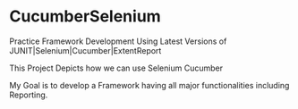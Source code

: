 # CucumberSelenium
Practice Framework Development Using Latest Versions of JUNIT|Selenium|Cucumber|ExtentReport

This Project Depicts how we can use Selenium Cucumber

My Goal is to develop a Framework having all major functionalities including Reporting.

